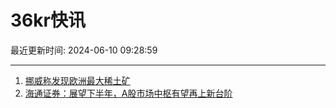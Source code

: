 # 36kr快讯

最近更新时间: 2024-06-10 09:28:59

--- 
1. [挪威称发现欧洲最大稀土矿](https://www.36kr.com/newsflashes/2813278337059078) 
2. [海通证券：展望下半年，A股市场中枢有望再上新台阶](https://www.36kr.com/newsflashes/2813309558343945) 
